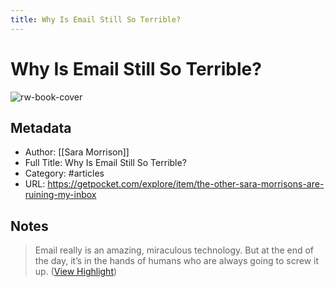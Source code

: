```yaml
---
title: Why Is Email Still So Terrible?
---
```

# Why Is Email Still So Terrible?

![rw-book-cover](https://pocket-image-cache.com/1200x/filters:format(jpg):extract_focal()/https%3A%2F%2Fcdn.vox-cdn.com%2Fthumbor%2FwmMZOWAoIRRlAjKutvKYsp8X0d8%3D%2F0x0%3A1800x1013%2F1200x675%2Ffilters%3Afocal(738x449%3A1026x737)%2Fcdn.vox-cdn.com%2Fuploads%2Fchorus_image%2Fimage%2F69821627%2Fsara_morrison_board_1.0.jpg)

## Metadata
- Author: [[Sara Morrison]]
- Full Title: Why Is Email Still So Terrible?
- Category: #articles
- URL: https://getpocket.com/explore/item/the-other-sara-morrisons-are-ruining-my-inbox

## Notes
> Email really is an amazing, miraculous technology. But at the end of the day, it’s in the hands of humans who are always going to screw it up. ([View Highlight](https://read.readwise.io/read/01gt4qevn3aza5fa3ry0jvsyzs))

